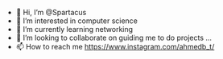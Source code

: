 - 👋 Hi, I’m @Spartacus
- 👀 I’m interested in computer science
- 🌱 I’m currently learning networking
- 💞️ I’m looking to collaborate on guiding me to do projects ...
- 📫 How to reach me https://www.instagram.com/ahmedb_t/

<!---
necrobancer/necrobancer is a ✨ special ✨ repository because its `README.md` (this file) appears on your GitHub profile.
You can click the Preview link to take a look at your changes.
--->
